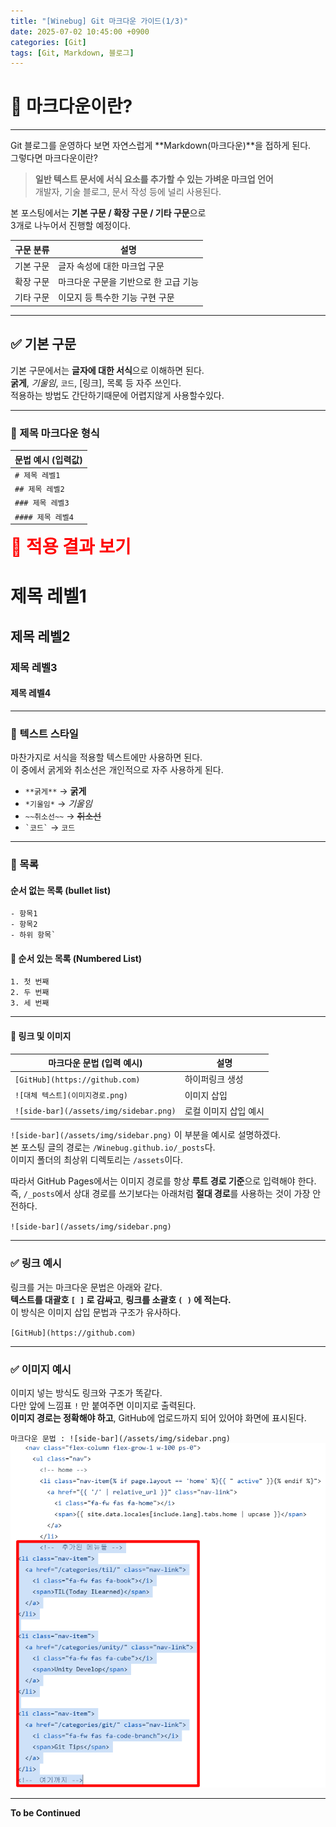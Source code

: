 ```yaml
---
title: "[Winebug] Git 마크다운 가이드(1/3)"
date: 2025-07-02 10:45:00 +0900
categories: [Git]
tags: [Git, Markdown, 블로그]
---
```


# 🎈 마크다운이란?  
---

Git 블로그를 운영하다 보면 자연스럽게 **Markdown(마크다운)**을 접하게 된다.  
그렇다면 마크다운이란?

> **일반 텍스트 문서에 서식 요소를 추가할 수 있는 가벼운 마크업 언어**  
> 개발자, 기술 블로그, 문서 작성 등에 널리 사용된다.

본 포스팅에서는 **기본 구문 / 확장 구문 / 기타 구문**으로<br>
3개로 나누어서 진행할 예정이다.

| 구문 분류   | 설명                                   |
|-------------|----------------------------------------|
| 기본 구문   | 글자 속성에 대한 마크업 구문           |
| 확장 구문   | 마크다운 구문을 기반으로 한 고급 기능   |
| 기타 구문   | 이모지 등 특수한 기능 구현 구문         |

---

## ✅ 기본 구문  

기본 구문에서는 **글자에 대한 서식**으로 이해하면 된다.<br>
**굵게**, *기울임*, `코드`, [링크], 목록 등 자주 쓰인다.<br>
적용하는 방법도 간단하기때문에 어렵지않게 사용할수있다.<br>

---

### 📌 제목 마크다운 형식


| 문법 예시 (입력값) |
|--------------------|
| `# 제목 레벨1`      |
| `## 제목 레벨2`     |
| `### 제목 레벨3`    |
| `#### 제목 레벨4`   |


<span style="color:red; font-size:2em; font-weight:bold;">📌 적용 결과 보기</span>
# 제목 레벨1  
## 제목 레벨2  
### 제목 레벨3  
#### 제목 레벨4

---

### 📌 텍스트 스타일

마찬가지로 서식을 적용할 텍스트에만 사용하면 된다.<br>
이 중에서 굵게와 취소선은 개인적으로 자주 사용하게 된다.<br>

- `**굵게**` → **굵게**  
- `*기울임*` → *기울임*  
- `~~취소선~~` → ~~취소선~~  
- `` `코드` `` → `코드`

---

### 📌 목록

#### 순서 없는 목록 (bullet list)
```
- 항목1
- 항목2
- 하위 항목`
```
#### 🔢 순서 있는 목록 (Numbered List)
```
1. 첫 번째
2. 두 번째
3. 세 번째
```
---

#### 🔗 링크 및 이미지

| 마크다운 문법 (입력 예시)                  | 설명                     |
|-------------------------------------------|--------------------------|
| `[GitHub](https://github.com)`            | 하이퍼링크 생성          |
| `![대체 텍스트](이미지경로.png)`          | 이미지 삽입              |
| `![side-bar](/assets/img/sidebar.png)`    | 로컬 이미지 삽입 예시    |

`![side-bar](/assets/img/sidebar.png)` 이 부분을 예시로 설명하겠다.  
본 포스팅 글의 경로는 `/Winebug.github.io/_posts`다.  
이미지 폴더의 최상위 디렉토리는 `/assets`이다.

따라서 GitHub Pages에서는 이미지 경로를 항상 **루트 경로 기준**으로 입력해야 한다.  
즉, `/_posts`에서 상대 경로를 쓰기보다는 아래처럼 **절대 경로**를 사용하는 것이 가장 안전하다.<br>

`![side-bar](/assets/img/sidebar.png)`

---

### ✅ 링크 예시

링크를 거는 마크다운 문법은 아래와 같다.  
**텍스트를 대괄호 `[ ]` 로 감싸고**, **링크를 소괄호 `( )` 에 적는다.**  
이 방식은 이미지 삽입 문법과 구조가 유사하다.

`[GitHub](https://github.com)`

---

### ✅ 이미지 예시

이미지 넣는 방식도 링크와 구조가 똑같다.  
다만 앞에 느낌표 `!` 만 붙여주면 이미지로 출력된다.  
**이미지 경로는 정확해야 하고**, GitHub에 업로드까지 되어 있어야 화면에 표시된다.

`마크다운 문법 : ![side-bar](/assets/img/sidebar.png)`  
![side-bar](/assets/img/sidebar.png)

---

**To be Continued**
